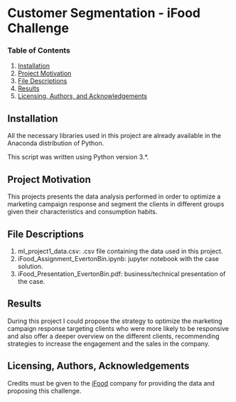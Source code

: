 # Customer Segmentation - iFood Challenge

### Table of Contents

1. [Installation](#installation)
2. [Project Motivation](#motivation)
3. [File Descriptions](#files)
4. [Results](#results)
5. [Licensing, Authors, and Acknowledgements](#licensing)

## Installation <a name="installation"></a>

All the necessary libraries used in this project are already available in the Anaconda distribution of Python.

This script was written using Python version 3.*.

## Project Motivation<a name="motivation"></a>

This projects presents the data analysis performed in order to optimize a marketing campaign response and segment the clients in different groups given their characteristics and consumption habits.

## File Descriptions <a name="files"></a>

1. ml_project1_data.csv: .csv file containing the data used in this project.
2. iFood_Assignment_EvertonBin.ipynb: jupyter notebook with the case solution.
3. iFood_Presentation_EvertonBin.pdf: business/technical presentation of the case.

## Results<a name="results"></a>

During this project I could propose the strategy to optimize the marketing campaign response targeting clients who were more likely to be responsive and also offer a deeper overview on the different clients, recommending strategies to increase the engagement and the sales in the company.

## Licensing, Authors, Acknowledgements<a name="licensing"></a>

Credits must be given to the [iFood](https://www.ifood.com/) company for providing the data and proposing this challenge.
